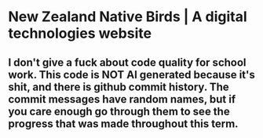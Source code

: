 # New Zealand Native Birds | A digital technologies website
## I don't give a fuck about code quality for school work. This code is NOT AI generated because it's shit, and there is github commit history. The commit messages have random names, but if you care enough go through them to see the progress that was made throughout this term.